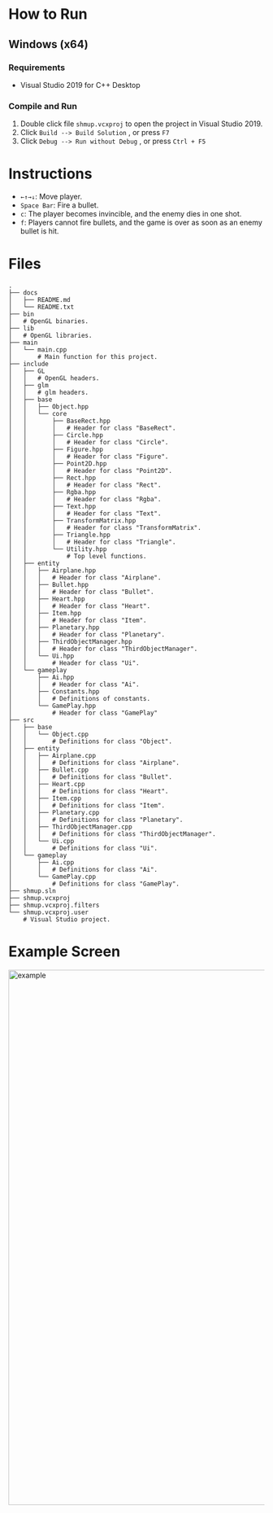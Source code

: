 # How to Run

## Windows (x64)
### Requirements
+ Visual Studio 2019 for C++ Desktop

### Compile and Run
1. Double click file ```shmup.vcxproj``` to open the project in Visual Studio 2019.
2. Click ```Build --> Build Solution``` , or press ```F7```
3. Click ```Debug --> Run without Debug``` , or press ```Ctrl + F5```

# Instructions
+ ``` ←↑→↓ ```: Move player.
+ ``` Space Bar ```: Fire a bullet.
+ ``` c ```: The player becomes invincible, and the enemy dies in one shot.
+ ``` f ```: Players cannot fire bullets, and the game is over as soon as an enemy bullet is hit.

# Files
```shell
.
├── docs
│   ├── README.md
│   └── README.txt
├── bin
│   # OpenGL binaries.
├── lib
│   # OpenGL libraries.
├── main
│   └── main.cpp
│       # Main function for this project.
├── include
│   ├── GL
│   │   # OpenGL headers.
│   ├── glm
│   │   # glm headers.
│   ├── base
│   │   ├── Object.hpp
│   │   └── core
│   │       ├── BaseRect.hpp
│   │       │   # Header for class "BaseRect".
│   │       ├── Circle.hpp
│   │       │   # Header for class "Circle".
│   │       ├── Figure.hpp
│   │       │   # Header for class "Figure".
│   │       ├── Point2D.hpp
│   │       │   # Header for class "Point2D".
│   │       ├── Rect.hpp
│   │       │   # Header for class "Rect".
│   │       ├── Rgba.hpp
│   │       │   # Header for class "Rgba".
│   │       ├── Text.hpp
│   │       │   # Header for class "Text".
│   │       ├── TransformMatrix.hpp
│   │       │   # Header for class "TransformMatrix".
│   │       ├── Triangle.hpp
│   │       │   # Header for class "Triangle".
│   │       └── Utility.hpp
│   │           # Top level functions.
│   ├── entity
│   │   ├── Airplane.hpp
│   │   │   # Header for class "Airplane".
│   │   ├── Bullet.hpp
│   │   │   # Header for class "Bullet".
│   │   ├── Heart.hpp
│   │   │   # Header for class "Heart".
│   │   ├── Item.hpp
│   │   │   # Header for class "Item".
│   │   ├── Planetary.hpp
│   │   │   # Header for class "Planetary".
│   │   ├── ThirdObjectManager.hpp
│   │   │   # Header for class "ThirdObjectManager".
│   │   └── Ui.hpp
│   │       # Header for class "Ui".
│   └── gameplay
│       ├── Ai.hpp
│       │   # Header for class "Ai".
│       ├── Constants.hpp
│       │   # Definitions of constants.
│       └── GamePlay.hpp
│           # Header for class "GamePlay"
├── src
│   ├── base
│   │   └── Object.cpp
│   │       # Definitions for class "Object".
│   ├── entity
│   │   ├── Airplane.cpp
│   │   │   # Definitions for class "Airplane".
│   │   ├── Bullet.cpp
│   │   │   # Definitions for class "Bullet".
│   │   ├── Heart.cpp
│   │   │   # Definitions for class "Heart".
│   │   ├── Item.cpp
│   │   │   # Definitions for class "Item".
│   │   ├── Planetary.cpp
│   │   │   # Definitions for class "Planetary".
│   │   ├── ThirdObjectManager.cpp
│   │   │   # Definitions for class "ThirdObjectManager".
│   │   └── Ui.cpp
│   │       # Definitions for class "Ui".
│   └── gameplay
│       ├── Ai.cpp
│       │   # Definitions for class "Ai".
│       └── GamePlay.cpp
│           # Definitions for class "GamePlay".
├── shmup.sln
├── shmup.vcxproj
├── shmup.vcxproj.filters
└── shmup.vcxproj.user
    # Visual Studio project.
```

# Example Screen
<img width="1052" alt="example" src="https://user-images.githubusercontent.com/49421142/113574890-fb74f780-9657-11eb-8bb5-d02b0db5b852.png">